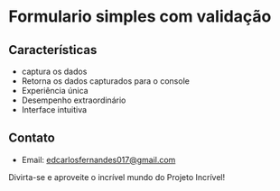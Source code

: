 # Formulario simples com validação

## Características

- captura os dados
- Retorna os dados capturados para o console
- Experiência única
- Desempenho extraordinário
- Interface intuitiva

## Contato

- Email: edcarlosfernandes017@gmail.com

Divirta-se e aproveite o incrível mundo do Projeto Incrível!

